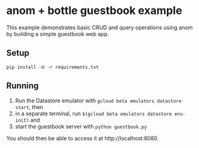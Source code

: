 # anom + bottle guestbook example

This example demonstrates basic CRUD and query operations using anom
by building a simple guestbook web app.

## Setup

```
pip install -U -r requirements.txt
```

## Running

1. Run the Datastore emulator with `gcloud beta emulators datastore start`, then
1. in a separate terminal, run `$(gcloud beta emulators datastore env-init)` and
1. start the guestbook server with `python guestbook.py`

You should then be able to access it at http://localhost:8080.
